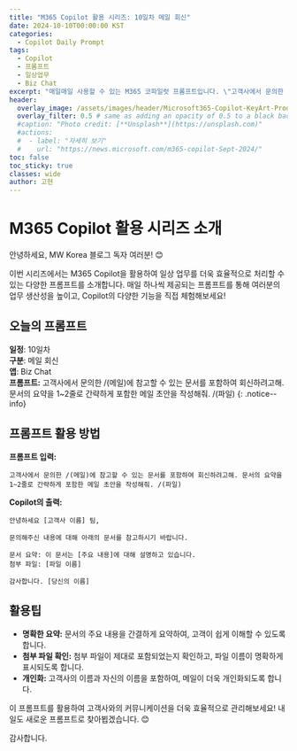 ```yaml
---
title: "M365 Copilot 활용 시리즈: 10일차 메일 회신"
date: 2024-10-10T00:00:00 KST
categories:
  - Copilot Daily Prompt
tags:
  - Copilot
  - 프롬프트
  - 일상업무
  - Biz Chat
excerpt: "매일매일 사용할 수 있는 M365 코파일럿 프롬프트입니다. \"고객사에서 문의한 /(메일)에 참고할 수 있는 문서를 포함하여 회신하려고해. 문서의 요약을 1~2줄로 간략하게 포함한 메일 초안을 작성해줘. /(파일)\""
header:
  overlay_image: /assets/images/header/Microsoft365-Copilot-KeyArt-Productivity-6K-01.png
  overlay_filter: 0.5 # same as adding an opacity of 0.5 to a black background
  #caption: "Photo credit: [**Unsplash**](https://unsplash.com)"
  #actions:
  #  - label: "자세히 보기"
  #    url: "https://news.microsoft.com/m365-copilot-Sept-2024/"
toc: false
toc_sticky: true
classes: wide
author: 고현
---
```


# M365 Copilot 활용 시리즈 소개

안녕하세요, MW Korea 블로그 독자 여러분! 😊

이번 시리즈에서는 M365 Copilot을 활용하여 일상 업무를 더욱 효율적으로 처리할 수 있는 다양한 프롬프트를 소개합니다. 매일 하나씩 제공되는 프롬프트를 통해 여러분의 업무 생산성을 높이고, Copilot의 다양한 기능을 직접 체험해보세요!

## 오늘의 프롬프트

**일정**: 10일차  
**구분**: 메일 회신  
**앱**: Biz Chat  
**프롬프트:** 
고객사에서 문의한 /(메일)에 참고할 수 있는 문서를 포함하여 회신하려고해. 문서의 요약을 1~2줄로 간략하게 포함한 메일 초안을 작성해줘. /(파일)
{: .notice--info}

## 프롬프트 활용 방법

**프롬프트 입력:**
```
고객사에서 문의한 /(메일)에 참고할 수 있는 문서를 포함하여 회신하려고해. 문서의 요약을 1~2줄로 간략하게 포함한 메일 초안을 작성해줘. /(파일)
```

**Copilot의 출력:**
```
안녕하세요 [고객사 이름] 팀,

문의해주신 내용에 대해 아래의 문서를 참고하시기 바랍니다.

문서 요약: 이 문서는 [주요 내용]에 대해 설명하고 있습니다.
첨부 파일: [파일 이름]

감사합니다. [당신의 이름]
```

## 활용팁

- **명확한 요약:** 문서의 주요 내용을 간결하게 요약하여, 고객이 쉽게 이해할 수 있도록 합니다.
- **첨부 파일 확인:** 첨부 파일이 제대로 포함되었는지 확인하고, 파일 이름이 명확하게 표시되도록 합니다.
- **개인화:** 고객사의 이름과 자신의 이름을 포함하여, 메일이 더욱 개인화되도록 합니다.

이 프롬프트를 활용하여 고객사와의 커뮤니케이션을 더욱 효율적으로 관리해보세요! 내일도 새로운 프롬프트로 찾아뵙겠습니다. 😊

감사합니다.


